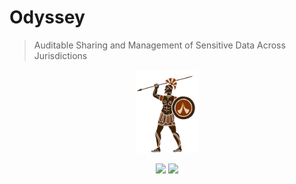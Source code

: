 # Odyssey

> Auditable Sharing and Management of Sensitive Data Across Jurisdictions

<p style="text-align:center"><img width="100px" src="assets/odyssey.png"/></p>

<p style="text-align:center;">
    <a style="border:none; background:none;" href="https://travis-ci.com/dedis/odyssey"><img src="https://travis-ci.com/dedis/odyssey.svg?branch=master"></a>
    <a href="https://goreportcard.com/report/github.com/dedis/odyssey"><img src="https://goreportcard.com/badge/github.com/dedis/odyssey"></a>
</p>